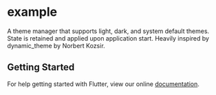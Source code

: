 # example

A theme manager that supports light, dark, and system default themes. State is retained and applied upon application start. Heavily inspired by dynamic_theme by Norbert Kozsir.

## Getting Started

For help getting started with Flutter, view our online
[documentation](https://flutter.io/).

